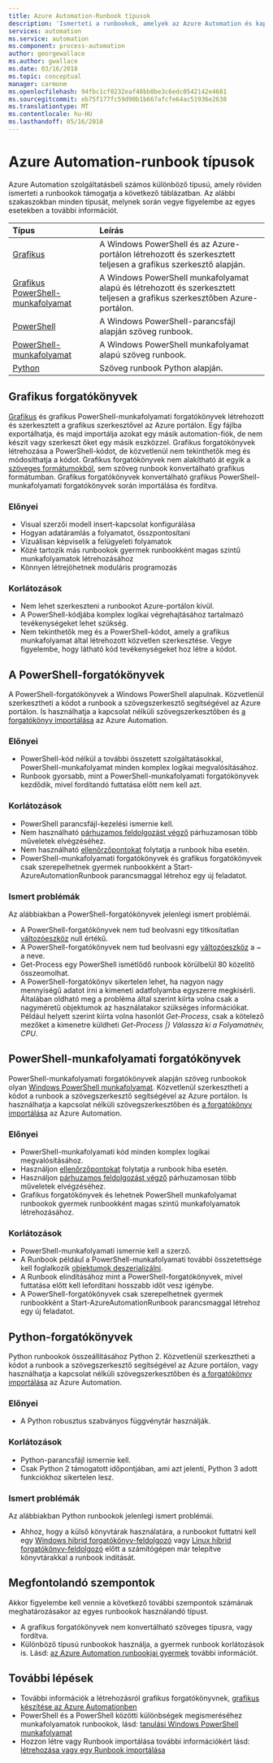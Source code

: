 ```yaml
---
title: Azure Automation-Runbook típusok
description: 'Ismerteti a runbookok, amelyek az Azure Automation és kapcsolatos szempontokat, akkor figyelembe kell vennie annak meghatározása, amelyek használatához írja be. '
services: automation
ms.service: automation
ms.component: process-automation
author: georgewallace
ms.author: gwallace
ms.date: 03/16/2018
ms.topic: conceptual
manager: carmonm
ms.openlocfilehash: 94fbc1cf0232eaf48bb0be3c6edc0542142e4681
ms.sourcegitcommit: eb75f177fc59d90b1b667afcfe64ac51936e2638
ms.translationtype: MT
ms.contentlocale: hu-HU
ms.lasthandoff: 05/16/2018
---
```

# <a name="azure-automation-runbook-types"></a>Azure Automation-runbook típusok
Azure Automation szolgáltatásbeli számos különböző típusú, amely röviden ismerteti a runbookok támogatja a következő táblázatban.  Az alábbi szakaszokban minden típusát, melynek során vegye figyelembe az egyes esetekben a további információt.

| Típus | Leírás |
|:--- |:--- |
| [Grafikus](#graphical-runbooks) |A Windows PowerShell és az Azure-portálon létrehozott és szerkesztett teljesen a grafikus szerkesztő alapján. |
| [Grafikus PowerShell-munkafolyamat](#graphical-runbooks) |A Windows PowerShell munkafolyamat alapú és létrehozott és szerkesztett teljesen a grafikus szerkesztőben Azure-portálon. |
| [PowerShell](#powershell-runbooks) |A Windows PowerShell-parancsfájl alapján szöveg runbook. |
| [PowerShell-munkafolyamat](#powershell-workflow-runbooks) |A Windows PowerShell munkafolyamat alapú szöveg runbook. |
| [Python](#python-runbooks) |Szöveg runbook Python alapján. |

## <a name="graphical-runbooks"></a>Grafikus forgatókönyvek
[Grafikus](automation-runbook-types.md#graphical-runbooks) és grafikus PowerShell-munkafolyamati forgatókönyvek létrehozott és szerkesztett a grafikus szerkesztővel az Azure portálon.  Egy fájlba exportálhatja, és majd importálja azokat egy másik automation-fiók, de nem készít vagy szerkeszt őket egy másik eszközzel.  Grafikus forgatókönyvek létrehozása a PowerShell-kódot, de közvetlenül nem tekinthetők meg és módosíthatja a kódot. Grafikus forgatókönyvek nem alakítható át egyik a [szöveges formátumokból](automation-runbook-types.md), sem szöveg runbook konvertálható grafikus formátumban. Grafikus forgatókönyvek konvertálható grafikus PowerShell-munkafolyamati forgatókönyvek során importálása és fordítva.

### <a name="advantages"></a>Előnyei
* Visual szerzői modell insert-kapcsolat konfigurálása  
* Hogyan adatáramlás a folyamatot, összpontosítani  
* Vizuálisan képviselik a felügyeleti folyamatok  
* Közé tartozik más runbookok gyermek runbookként magas szintű munkafolyamatok létrehozásához  
* Könnyen létrejöhetnek moduláris programozás  


### <a name="limitations"></a>Korlátozások
* Nem lehet szerkeszteni a runbookot Azure-portálon kívül.
* A PowerShell-kódjába komplex logikai végrehajtásához tartalmazó tevékenységeket lehet szükség.
* Nem tekinthetők meg és a PowerShell-kódot, amely a grafikus munkafolyamat által létrehozott közvetlen szerkesztése. Vegye figyelembe, hogy látható kód tevékenységeket hoz létre a kódot.

## <a name="powershell-runbooks"></a>A PowerShell-forgatókönyvek
A PowerShell-forgatókönyvek a Windows PowerShell alapulnak.  Közvetlenül szerkesztheti a kódot a runbook a szövegszerkesztő segítségével az Azure portálon.  Is használhatja a kapcsolat nélküli szövegszerkesztőben és [a forgatókönyv importálása](http://msdn.microsoft.com/library/azure/dn643637.aspx) az Azure Automation.

### <a name="advantages"></a>Előnyei
* PowerShell-kód nélkül a további összetett szolgáltatásokkal, PowerShell-munkafolyamat minden komplex logikai megvalósításához. 
* Runbook gyorsabb, mint a PowerShell-munkafolyamati forgatókönyvek kezdődik, mivel fordítandó futtatása előtt nem kell azt.

### <a name="limitations"></a>Korlátozások
* PowerShell parancsfájl-kezelési ismernie kell.
* Nem használható [párhuzamos feldolgozást végző](automation-powershell-workflow.md#parallel-processing) párhuzamosan több műveletek elvégzéséhez.
* Nem használható [ellenőrzőpontokat](automation-powershell-workflow.md#checkpoints) folytatja a runbook hiba esetén.
* PowerShell-munkafolyamati forgatókönyvek és grafikus forgatókönyvek csak szerepelhetnek gyermek runbookként a Start-AzureAutomationRunbook parancsmaggal létrehoz egy új feladatot.

### <a name="known-issues"></a>Ismert problémák
Az alábbiakban a PowerShell-forgatókönyvek jelenlegi ismert problémái.

* A PowerShell-forgatókönyvek nem tud beolvasni egy titkosítatlan [változóeszköz](automation-variables.md) null értékű.
* A PowerShell-forgatókönyvek nem tud beolvasni egy [változóeszköz](automation-variables.md) a *~* a neve.
* Get-Process egy PowerShell ismétlődő runbook körülbelül 80 közelítő összeomolhat. 
* A PowerShell-forgatókönyv sikertelen lehet, ha nagyon nagy mennyiségű adatot írni a kimeneti adatfolyamba egyszerre megkísérli.   Általában oldható meg a probléma által szerint kiírta volna csak a nagyméretű objektumok az használatakor szükséges információkat.  Például helyett szerint kiírta volna hasonlót *Get-Process*, csak a kötelező mezőket a kimenetre küldheti *Get-Process |} Válassza ki a Folyamatnév, CPU*.

## <a name="powershell-workflow-runbooks"></a>PowerShell-munkafolyamati forgatókönyvek
PowerShell-munkafolyamati forgatókönyvek alapján szöveg runbookok olyan [Windows PowerShell munkafolyamat](automation-powershell-workflow.md).  Közvetlenül szerkesztheti a kódot a runbook a szövegszerkesztő segítségével az Azure portálon.  Is használhatja a kapcsolat nélküli szövegszerkesztőben és [a forgatókönyv importálása](http://msdn.microsoft.com/library/azure/dn643637.aspx) az Azure Automation.

### <a name="advantages"></a>Előnyei
* PowerShell-munkafolyamati kód minden komplex logikai megvalósításához.
* Használjon [ellenőrzőpontokat](automation-powershell-workflow.md#checkpoints) folytatja a runbook hiba esetén.
* Használjon [párhuzamos feldolgozást végző](automation-powershell-workflow.md#parallel-processing) párhuzamosan több műveletek elvégzéséhez.
* Grafikus forgatókönyvek és lehetnek PowerShell munkafolyamat runbookok gyermek runbookként magas szintű munkafolyamatok létrehozásához.

### <a name="limitations"></a>Korlátozások
* PowerShell-munkafolyamati ismernie kell a szerző.
* A Runbook például a PowerShell-munkafolyamati további összetettsége kell foglalkozik [objektumok deszerializálni](automation-powershell-workflow.md#code-changes).
* A Runbook elindításához mint a PowerShell-forgatókönyvek, mivel futtatása előtt kell lefordítani hosszabb időt vesz igénybe.
* A PowerShell-forgatókönyvek csak szerepelhetnek gyermek runbookként a Start-AzureAutomationRunbook parancsmaggal létrehoz egy új feladatot.

## <a name="python-runbooks"></a>Python-forgatókönyvek
Python runbookok összeállításához Python 2.  Közvetlenül szerkesztheti a kódot a runbook a szövegszerkesztő segítségével az Azure portálon, vagy használhatja a kapcsolat nélküli szövegszerkesztőben és [a forgatókönyv importálása](http://msdn.microsoft.com/library/azure/dn643637.aspx) az Azure Automation.

### <a name="advantages"></a>Előnyei
* A Python robusztus szabványos függvénytár használják.

### <a name="limitations"></a>Korlátozások
* Python-parancsfájl ismernie kell.
* Csak Python 2 támogatott időpontjában, ami azt jelenti, Python 3 adott funkciókhoz sikertelen lesz.

### <a name="known-issues"></a>Ismert problémák
Az alábbiakban Python runbookok jelenlegi ismert problémái.

* Ahhoz, hogy a külső könyvtárak használatára, a runbookot futtatni kell egy [Windows hibrid forgatókönyv-feldolgozó](https://docs.microsoft.com/azure/automation/automation-windows-hrw-install) vagy [Linux hibrid forgatókönyv-feldolgozó](https://docs.microsoft.com/azure/automation/automation-linux-hrw-install) előtt a számítógépen már telepítve könyvtárakkal a runbook indítását.

## <a name="considerations"></a>Megfontolandó szempontok
Akkor figyelembe kell vennie a következő további szempontok számának meghatározásakor az egyes runbookok használandó típust.

* A grafikus forgatókönyvek nem konvertálható szöveges típusra, vagy fordítva.
* Különböző típusú runbookok használja, a gyermek runbook korlátozások is.  Lásd: [az Azure Automation runbookjai gyermek](automation-child-runbooks.md) további információt.

## <a name="next-steps"></a>További lépések
* További információk a létrehozásról grafikus forgatókönyvnek, [grafikus készítése az Azure Automationben](automation-graphical-authoring-intro.md)
* PowerShell és a PowerShell közötti különbségek megismeréséhez munkafolyamatok runbookok, lásd: [tanulási Windows PowerShell munkafolyamat](automation-powershell-workflow.md)
* Hozzon létre vagy Runbook importálása további információkért lásd: [létrehozása vagy egy Runbook importálása](automation-creating-importing-runbook.md)

